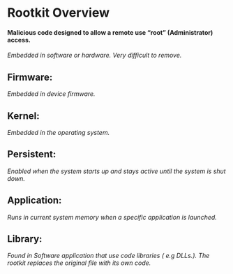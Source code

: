 # Rootkit Overview
#### Malicious code designed to allow a remote use “root” (Administrator) access.

*Embedded in software or hardware.*
*Very difficult to remove.*

## Firmware:
*Embedded in device firmware.*

## Kernel:
*Embedded in the operating system.*

## Persistent:
*Enabled when the system starts up and stays active until the system is shut down.* 

## Application:
*Runs in current system memory when a specific application is launched.*

## Library:
*Found in Software application that use code libraries ( e.g DLLs.). The rootkit replaces the original file with its own code.*
